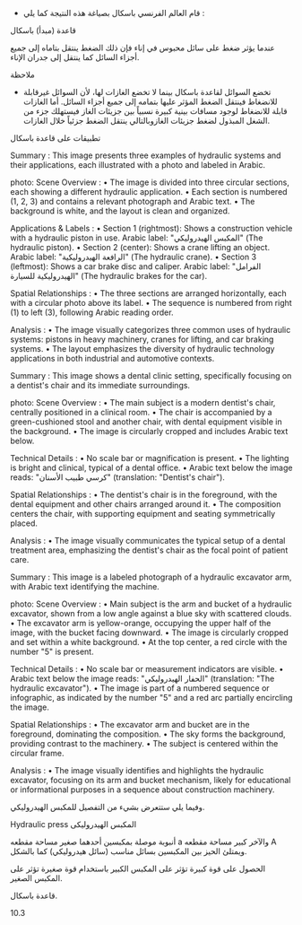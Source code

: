 * قام العالم الفرنسي باسكال بصياغة هذه النتيجة كما يلي : <!-- text, from page 0 (l=0.473,t=0.076,r=0.933,b=0.106), with ID d45ee138-8dc1-4a2a-9d27-54192658cede -->

قاعدة (مبدأ) باسكال

عندما يؤثر ضغط على سائل محبوس في إناء فإن ذلك الضغط ينتقل بتاماه إلى جميع أجزاء السائل كما ينتقل إلى جدران الإناء. <!-- text, from page 0 (l=0.084,t=0.110,r=0.930,b=0.191), with ID 9f223b62-29d0-45a1-834a-a5931601fbf3 -->

ملاحظة

* تخضع السوائل لقاعدة باسكال بينما لا تخضع الغازات لها،
لأن السوائل غيرقابلة للانضغاط فينتقل الضغط المؤثر عليها بتمامه إلى جميع أجزاء السائل. أما الغازات قابلة للانضغاط لوجود مسافات بينية كبيرة نسبياً بين جزيئات الغاز فيستهلك جزء من الشغل المبذول لضغط جزيئات الغازوبالتالي ينتقل الضغط جزئياً خلال الغازات. <!-- text, from page 0 (l=0.081,t=0.206,r=0.929,b=0.346), with ID 7c7e7e0d-bbbf-410e-82d5-aaece829ef90 -->

تطبيقات على قاعدة باسكال <!-- text, from page 0 (l=0.646,t=0.365,r=0.934,b=0.399), with ID 356f9bee-c5df-4aba-af46-93f013b10093 -->

Summary : This image presents three examples of hydraulic systems and their applications, each illustrated with a photo and labeled in Arabic.

photo:
Scene Overview :
  • The image is divided into three circular sections, each showing a different hydraulic application.
  • Each section is numbered (1, 2, 3) and contains a relevant photograph and Arabic text.
  • The background is white, and the layout is clean and organized.

Applications & Labels :
  • Section 1 (rightmost): Shows a construction vehicle with a hydraulic piston in use. Arabic label: "المكبس الهيدروليكي" (The hydraulic piston).
  • Section 2 (center): Shows a crane lifting an object. Arabic label: "الرافعة الهيدروليكية" (The hydraulic crane).
  • Section 3 (leftmost): Shows a car brake disc and caliper. Arabic label: "الفرامل الهيدروليكية للسيارة" (The hydraulic brakes for the car).

Spatial Relationships :
  • The three sections are arranged horizontally, each with a circular photo above its label.
  • The sequence is numbered from right (1) to left (3), following Arabic reading order.

Analysis :
  • The image visually categorizes three common uses of hydraulic systems: pistons in heavy machinery, cranes for lifting, and car braking systems.
  • The layout emphasizes the diversity of hydraulic technology applications in both industrial and automotive contexts. <!-- figure, from page 0 (l=0.423,t=0.407,r=0.929,b=0.589), with ID 2378f11c-4901-4ab7-ada4-a5503b8c19ad -->

Summary : This image shows a dental clinic setting, specifically focusing on a dentist's chair and its immediate surroundings.

photo:
Scene Overview :
  • The main subject is a modern dentist's chair, centrally positioned in a clinical room.
  • The chair is accompanied by a green-cushioned stool and another chair, with dental equipment visible in the background.
  • The image is circularly cropped and includes Arabic text below.

Technical Details :
  • No scale bar or magnification is present.
  • The lighting is bright and clinical, typical of a dental office.
  • Arabic text below the image reads: "كرسي طبيب الأسنان" (translation: "Dentist's chair").

Spatial Relationships :
  • The dentist's chair is in the foreground, with the dental equipment and other chairs arranged around it.
  • The composition centers the chair, with supporting equipment and seating symmetrically placed.

Analysis :
  • The image visually communicates the typical setup of a dental treatment area, emphasizing the dentist's chair as the focal point of patient care. <!-- figure, from page 0 (l=0.249,t=0.407,r=0.429,b=0.588), with ID f2d632df-25eb-4a3a-8647-40010a4b3214 -->

Summary : This image is a labeled photograph of a hydraulic excavator arm, with Arabic text identifying the machine.

photo:
Scene Overview :
  • Main subject is the arm and bucket of a hydraulic excavator, shown from a low angle against a blue sky with scattered clouds.
  • The excavator arm is yellow-orange, occupying the upper half of the image, with the bucket facing downward.
  • The image is circularly cropped and set within a white background.
  • At the top center, a red circle with the number "5" is present.

Technical Details :
  • No scale bar or measurement indicators are visible.
  • Arabic text below the image reads: "الحفار الهيدروليكي" (translation: "The hydraulic excavator").
  • The image is part of a numbered sequence or infographic, as indicated by the number "5" and a red arc partially encircling the image.

Spatial Relationships :
  • The excavator arm and bucket are in the foreground, dominating the composition.
  • The sky forms the background, providing contrast to the machinery.
  • The subject is centered within the circular frame.

Analysis :
  • The image visually identifies and highlights the hydraulic excavator, focusing on its arm and bucket mechanism, likely for educational or informational purposes in a sequence about construction machinery. <!-- figure, from page 0 (l=0.085,t=0.411,r=0.261,b=0.586), with ID 335839ef-b8cf-476f-9362-b5bf3a2ba1ee -->

وفيما يلي ستتعرض بشيء من التفصيل للمكبس الهيدروليكي. <!-- text, from page 0 (l=0.451,t=0.605,r=0.936,b=0.634), with ID e71432e9-ff1e-42fa-9941-5f9880d2e986 -->

Hydraulic press المكبس الهيدروليكى <!-- text, from page 0 (l=0.544,t=0.641,r=0.936,b=0.672), with ID e65db756-a07e-4389-b748-991960adba98 -->

أنبوبة موصلة بمكبسين أحدهما صغير مساحة مقطعه a
والآخر كبير مساحة مقطعه A ويمتلئ الحيز بين المكبسين
بسائل مناسب (سائل هيدروليكي) كما بالشكل.

الحصول على قوة كبيرة تؤثر على المكبس الكبير باستخدام قوة صغيرة تؤثر على المكبس الصغير.

قاعدة باسكال. <!-- text, from page 0 (l=0.095,t=0.668,r=0.931,b=0.914), with ID baa8b2ac-2459-4449-9977-1ea06732dd7e -->

$10.3$ <!-- marginalia, from page 0 (l=0.091,t=0.942,r=0.128,b=0.959), with ID bd6fdaf5-90d8-470f-b4f2-7c0f5aec1544 -->